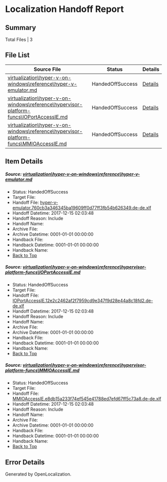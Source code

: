 # <a name='report-top'></a> Localization Handoff Report

## Summary
 Total Files | 3

## File List
 Source File | Status | Details 
 ----------- | ------ | ------- 
 [virtualization\hyper-v-on-windows\reference\hyper-v-emulator.md](https://github.com/Microsoft/Virtualization-Documentation-Private/blob/db14de3933d37684c6c030df4fdeefa1665feafe/virtualization/hyper-v-on-windows/reference/hyper-v-emulator.md) | HandedOffSuccess | [Details](#3b86cb7e1ab254c681db63abbee9d7149d64b783203)
 [virtualization\hyper-v-on-windows\reference\hypervisor-platform-funcs\IOPortAccessIE.md](https://github.com/Microsoft/Virtualization-Documentation-Private/blob/e621f9c56b18c674571ead4bc35394582bbdcf2f/virtualization/hyper-v-on-windows/reference/hypervisor-platform-funcs/IOPortAccessIE.md) | HandedOffSuccess | [Details](#de1f370ab7b7be46f18a2496ae2d1f78299992d9208)
 [virtualization\hyper-v-on-windows\reference\hypervisor-platform-funcs\MMIOAccessIE.md](https://github.com/Microsoft/Virtualization-Documentation-Private/blob/e621f9c56b18c674571ead4bc35394582bbdcf2f/virtualization/hyper-v-on-windows/reference/hypervisor-platform-funcs/MMIOAccessIE.md) | HandedOffSuccess | [Details](#2d98746a8b81b2caef3dc14c6d7dd00fd4042701210)

## Item Details
##### <a name='3b86cb7e1ab254c681db63abbee9d7149d64b783203'></a> Source: [virtualization\hyper-v-on-windows\reference\hyper-v-emulator.md](https://github.com/Microsoft/Virtualization-Documentation-Private/blob/db14de3933d37684c6c030df4fdeefa1665feafe/virtualization/hyper-v-on-windows/reference/hyper-v-emulator.md)
* Status: HandedOffSuccess
* Target File: 
* Handoff File: [hyper-v-emulator.760cb3a346345ba19609ff0d77ff3fb54b626349.de-de.xlf](https://github.com/MicrosoftDocs/Virtualization-Documentation-Private.handoff/blob/ac34b52b07ad7975ddd3d7408bd86b9deb2f74ad/ol-handoff/MicrosoftDocs/Virtualization-Documentation-Private.de-de/live/hyper-v-emulator.760cb3a346345ba19609ff0d77ff3fb54b626349.de-de.xlf)
* Handoff Datetime: 2017-12-15 02:03:48
* Handoff Reason: Include
* Handoff Name: 
* Archive File: 
* Archive Datetime: 0001-01-01 00:00:00
* Handback File: 
* Handback Datetime: 0001-01-01 00:00:00
* Handback Name: 
* [Back to Top](#report-top)

##### <a name='de1f370ab7b7be46f18a2496ae2d1f78299992d9208'></a> Source: [virtualization\hyper-v-on-windows\reference\hypervisor-platform-funcs\IOPortAccessIE.md](https://github.com/Microsoft/Virtualization-Documentation-Private/blob/e621f9c56b18c674571ead4bc35394582bbdcf2f/virtualization/hyper-v-on-windows/reference/hypervisor-platform-funcs/IOPortAccessIE.md)
* Status: HandedOffSuccess
* Target File: 
* Handoff File: [IOPortAccessIE.12e2c2462af2f7959cd9e347f9d28e44a8c18fd2.de-de.xlf](https://github.com/MicrosoftDocs/Virtualization-Documentation-Private.handoff/blob/ac34b52b07ad7975ddd3d7408bd86b9deb2f74ad/ol-handoff/MicrosoftDocs/Virtualization-Documentation-Private.de-de/live/IOPortAccessIE.12e2c2462af2f7959cd9e347f9d28e44a8c18fd2.de-de.xlf)
* Handoff Datetime: 2017-12-15 02:03:48
* Handoff Reason: Include
* Handoff Name: 
* Archive File: 
* Archive Datetime: 0001-01-01 00:00:00
* Handback File: 
* Handback Datetime: 0001-01-01 00:00:00
* Handback Name: 
* [Back to Top](#report-top)

##### <a name='2d98746a8b81b2caef3dc14c6d7dd00fd4042701210'></a> Source: [virtualization\hyper-v-on-windows\reference\hypervisor-platform-funcs\MMIOAccessIE.md](https://github.com/Microsoft/Virtualization-Documentation-Private/blob/e621f9c56b18c674571ead4bc35394582bbdcf2f/virtualization/hyper-v-on-windows/reference/hypervisor-platform-funcs/MMIOAccessIE.md)
* Status: HandedOffSuccess
* Target File: 
* Handoff File: [MMIOAccessIE.e8db15a233f74ef545e41788ed7efd67ff5c73a8.de-de.xlf](https://github.com/MicrosoftDocs/Virtualization-Documentation-Private.handoff/blob/ac34b52b07ad7975ddd3d7408bd86b9deb2f74ad/ol-handoff/MicrosoftDocs/Virtualization-Documentation-Private.de-de/live/MMIOAccessIE.e8db15a233f74ef545e41788ed7efd67ff5c73a8.de-de.xlf)
* Handoff Datetime: 2017-12-15 02:03:48
* Handoff Reason: Include
* Handoff Name: 
* Archive File: 
* Archive Datetime: 0001-01-01 00:00:00
* Handback File: 
* Handback Datetime: 0001-01-01 00:00:00
* Handback Name: 
* [Back to Top](#report-top)


## Error Details

Generated by OpenLocalization.
